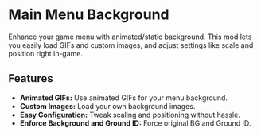 # Main Menu Background

Enhance your game menu with animated/static background. 
This mod lets you easily load GIFs and custom images, 
and adjust settings like scale and position right in-game.

## Features

- **Animated GIFs:** Use animated GIFs for your menu background.
- **Custom Images:** Load your own background images.
- **Easy Configuration:** Tweak scaling and positioning without hassle.
- **Enforce Background and Ground ID:** Force original BG and Ground ID.